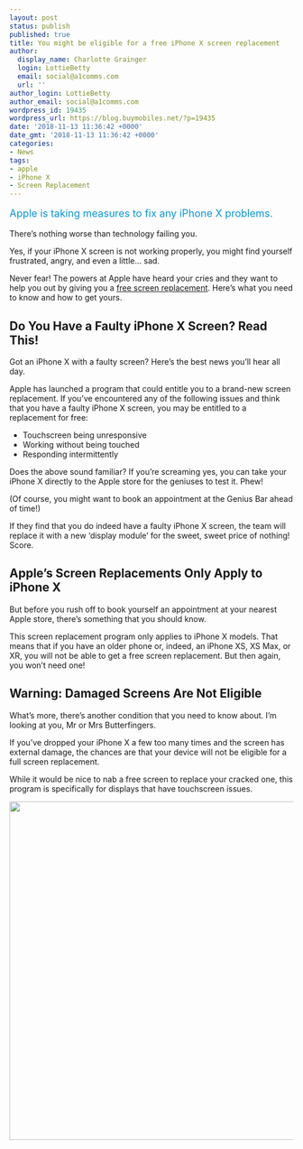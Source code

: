 ```yaml
---
layout: post
status: publish
published: true
title: You might be eligible for a free iPhone X screen replacement
author:
  display_name: Charlotte Grainger
  login: LottieBetty
  email: social@a1comms.com
  url: ''
author_login: LottieBetty
author_email: social@a1comms.com
wordpress_id: 19435
wordpress_url: https://blog.buymobiles.net/?p=19435
date: '2018-11-13 11:36:42 +0000'
date_gmt: '2018-11-13 11:36:42 +0000'
categories:
- News
tags:
- apple
- iPhone X
- Screen Replacement
---
```

<p><span class="postStandFirst" style="color: #0896d5; line-height: 26px; font-size: 18px;">Apple is taking measures to fix any iPhone X problems.</span></p>
<p>There&rsquo;s nothing worse than technology failing you.</p>
<p>Yes, if your iPhone X screen is not working properly, you might find yourself frustrated, angry, and even a little... sad.</p>
<p>Never fear! The powers at Apple have heard your cries and they want to help you out by giving you a <a href="https://www.apple.com/uk/support/iphone-x-display-module-replacement-program/" target="_blank" rel="noopener noreferrer">free screen replacement</a>. Here&rsquo;s what you need to know and how to get yours.</p>
<h2>Do You Have a Faulty iPhone X Screen? Read This!</h2>
<p>Got an iPhone X with a faulty screen? Here&rsquo;s the best news you&rsquo;ll hear all day.</p>
<p>Apple has launched a program that could entitle you to a brand-new screen replacement. If you&rsquo;ve encountered any of the following issues and think that you have a faulty iPhone X screen, you may be entitled to a replacement for free:</p>
<ul>
<li>Touchscreen being unresponsive</li>
<li>Working without being touched</li>
<li>Responding intermittently</li>
</ul>
<p>Does the above sound familiar? If you&rsquo;re screaming yes, you can take your iPhone X directly to the Apple store for the geniuses to test it. Phew!</p>
<p>(Of course, you might want to book an appointment at the Genius Bar ahead of time!)</p>
<p>If they find that you do indeed have a faulty iPhone X screen, the team will replace it with a new &lsquo;display module&rsquo; for the sweet, sweet price of nothing! Score.</p>
<h2>Apple&rsquo;s Screen Replacements Only Apply to iPhone X</h2>
<p>But before you rush off to book yourself an appointment at your nearest Apple store, there&rsquo;s something that you should know.</p>
<p>This screen replacement program only applies to iPhone X models. That means that if you have an older phone or, indeed, an iPhone XS, XS Max, or XR, you will not be able to get a free screen replacement. But then again, you won&rsquo;t need one!</p>
<h2>Warning: Damaged Screens Are Not Eligible</h2>
<p>What&rsquo;s more, there&rsquo;s another condition that you need to know about. I&rsquo;m looking at you, Mr or Mrs Butterfingers.</p>
<p>If you&rsquo;ve dropped your iPhone X a few too many times and the screen has external damage, the chances are that your device will not be eligible for a full screen replacement.</p>
<p>While it would be nice to nab a free screen to replace your cracked one, this program is specifically for displays that have touchscreen issues.</p>
<p><a href="https://www.buymobiles.net/apple/iphone-xr-64gb-black"><img class="aligncenter wp-image-19218" src="https://lh3.googleusercontent.com/t0s1wPGjsnbVDIAH3bLoP1bBdYS0RL1eNt8grCsrvZcuLx_6JcUmSqiddPngY4z1io9Tjy5uf1GjU4qLnyeZSWM=s0" alt="" width="600" height="600" /></a></p>
